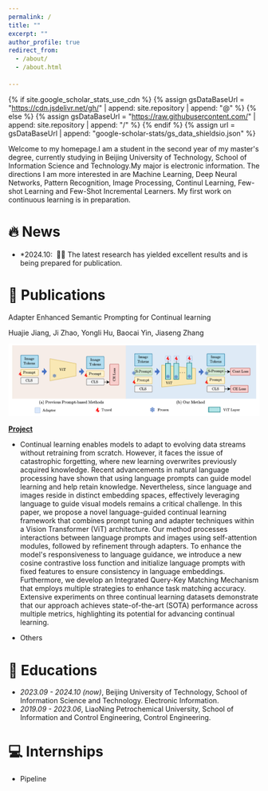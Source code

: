 ```yaml
---
permalink: /
title: ""
excerpt: ""
author_profile: true
redirect_from: 
  - /about/
  - /about.html

---
```


{% if site.google_scholar_stats_use_cdn %}
{% assign gsDataBaseUrl = "https://cdn.jsdelivr.net/gh/" | append: site.repository | append: "@" %}
{% else %}
{% assign gsDataBaseUrl = "https://raw.githubusercontent.com/" | append: site.repository | append: "/" %}
{% endif %}
{% assign url = gsDataBaseUrl | append: "google-scholar-stats/gs_data_shieldsio.json" %}

<span class='anchor' id='about-me'></span>

Welcome to my homepage.I am a student in the second year of my master's degree, currently studying in Beijing University of Technology, School of Information Science and Technology.My major is electronic information. The directions I am more interested in are Machine Learning, Deep Neural Networks, Pattern Recognition, Image Processing, Continul Learning, Few-shot Learning and Few-Shot Incremental Learners.
My first work on continuous learning is in preparation.




# 🔥 News

- *2024.10: &nbsp;🎉🎉 The latest research has yielded excellent results and is being prepared for publication.

# 📝 Publications 

Adapter Enhanced Semantic Prompting for Continual learning

Huajie Jiang, Ji Zhao, Yongli Hu, Baocai Yin, Jiaseng Zhang

<img src="images/motivation.png" style="zoom:50%;" />

[**Project**](https://scholar.google.com/citations?view_op=view_citation&hl=zh-CN&user=DhtAFkwAAAAJ&citation_for_view=DhtAFkwAAAAJ:ALROH1vI_8AC) <strong></strong>

- Continual learning enables models to adapt to evolving data streams without retraining from scratch. However, it faces the issue of catastrophic forgetting, where new learning overwrites previously acquired knowledge. Recent advancements in natural language processing have shown that using language prompts can guide model learning and help retain knowledge. Nevertheless, since language and images reside in distinct embedding spaces, effectively leveraging language to guide visual models remains a critical challenge. In this paper, we propose a novel language-guided continual learning framework that combines prompt tuning and adapter techniques within a Vision Transformer (ViT) architecture. Our method processes interactions between language prompts and images using self-attention modules, followed by refinement through adapters. To enhance the model's responsiveness to language guidance, we introduce a new cosine contrastive loss function and initialize language prompts with fixed features to ensure consistency in language embeddings. Furthermore, we develop an Integrated Query-Key Matching Mechanism that employs multiple strategies to enhance task matching accuracy. Extensive experiments on three continual learning datasets demonstrate that our approach achieves state-of-the-art (SOTA) performance across multiple metrics, highlighting its potential for advancing continual learning.

- Others



# 📖 Educations

- *2023.09 - 2024.10 (now)*, Beijing University of Technology, School of Information Science and Technology. Electronic Information. 
- *2019.09 - 2023.06*, LiaoNing Petrochemical University, School of Information and Control Engineering, Control Engineering. 

# 💻 Internships

- Pipeline
